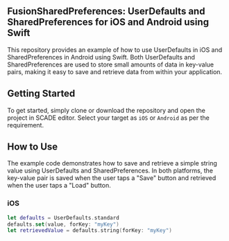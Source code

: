 ## FusionSharedPreferences: UserDefaults and SharedPreferences for iOS and Android using Swift

This repository provides an example of how to use UserDefaults in iOS and SharedPreferences in Android using Swift. Both UserDefaults and SharedPreferences are used to store small amounts of data in key-value pairs, making it easy to save and retrieve data from within your application.

## Getting Started
To get started, simply clone or download the repository and open the project in SCADE editor. Select your target as `iOS` or `Android` as per the requirement.

## How to Use
The example code demonstrates how to save and retrieve a simple string value using UserDefaults and SharedPreferences. In both platforms, the key-value pair is saved when the user taps a "Save" button and retrieved when the user taps a "Load" button.


### iOS
```swift
let defaults = UserDefaults.standard
defaults.set(value, forKey: "myKey")
let retrievedValue = defaults.string(forKey: "myKey")
```

